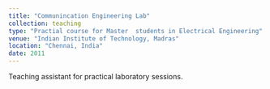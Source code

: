 ```yaml
---
title: "Communincation Engineering Lab"
collection: teaching
type: "Practial course for Master  students in Electrical Engineering"
venue: "Indian Institute of Technology, Madras"
location: "Chennai, India"
date: 2011
---
```

Teaching assistant for practical laboratory sessions.
